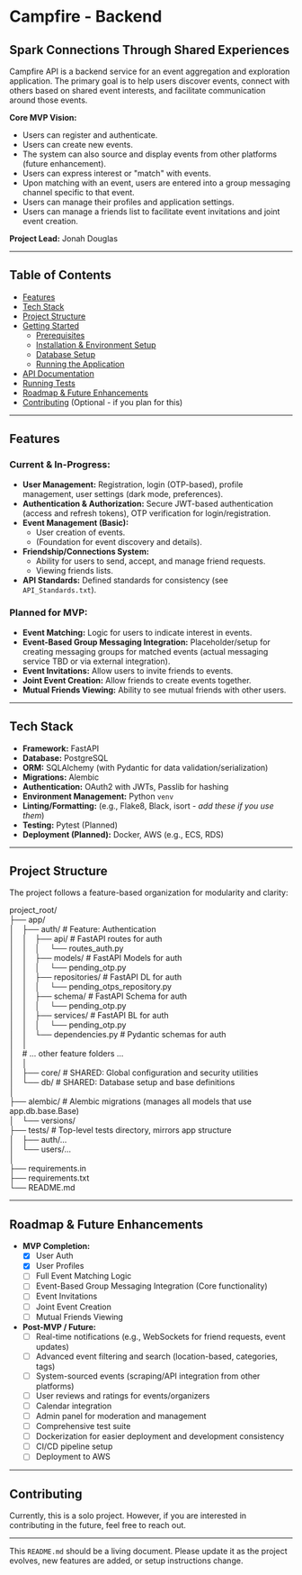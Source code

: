 # Campfire - Backend

## Spark Connections Through Shared Experiences

Campfire API is a backend service for an event aggregation and exploration application. The primary goal is to help users discover events, connect with others based on shared event interests, and facilitate communication around those events.

**Core MVP Vision:**
*   Users can register and authenticate.
*   Users can create new events.
*   The system can also source and display events from other platforms (future enhancement).
*   Users can express interest or "match" with events.
*   Upon matching with an event, users are entered into a group messaging channel specific to that event.
*   Users can manage their profiles and application settings.
*   Users can manage a friends list to facilitate event invitations and joint event creation.

**Project Lead:** Jonah Douglas

---

## Table of Contents

*   [Features](#features)
*   [Tech Stack](#tech-stack)
*   [Project Structure](#project-structure)
*   [Getting Started](#getting-started)
    *   [Prerequisites](#prerequisites)
    *   [Installation & Environment Setup](#installation--environment-setup)
    *   [Database Setup](#database-setup)
    *   [Running the Application](#running-the-application)
*   [API Documentation](#api-documentation)
*   [Running Tests](#running-tests)
*   [Roadmap & Future Enhancements](#roadmap--future-enhancements)
*   [Contributing](#contributing) (Optional - if you plan for this)

---

## Features

### Current & In-Progress:
*   **User Management:** Registration, login (OTP-based), profile management, user settings (dark mode, preferences).
*   **Authentication & Authorization:** Secure JWT-based authentication (access and refresh tokens), OTP verification for login/registration.
*   **Event Management (Basic):**
    *   User creation of events.
    *   (Foundation for event discovery and details).
*   **Friendship/Connections System:**
    *   Ability for users to send, accept, and manage friend requests.
    *   Viewing friends lists.
*   **API Standards:** Defined standards for consistency (see `API_Standards.txt`).

### Planned for MVP:
*   **Event Matching:** Logic for users to indicate interest in events.
*   **Event-Based Group Messaging Integration:** Placeholder/setup for creating messaging groups for matched events (actual messaging service TBD or via external integration).
*   **Event Invitations:** Allow users to invite friends to events.
*   **Joint Event Creation:** Allow friends to create events together.
*   **Mutual Friends Viewing:** Ability to see mutual friends with other users.

---

## Tech Stack

*   **Framework:** FastAPI
*   **Database:** PostgreSQL
*   **ORM:** SQLAlchemy (with Pydantic for data validation/serialization)
*   **Migrations:** Alembic
*   **Authentication:** OAuth2 with JWTs, Passlib for hashing
*   **Environment Management:** Python `venv`
*   **Linting/Formatting:** (e.g., Flake8, Black, isort - *add these if you use them*)
*   **Testing:** Pytest (Planned)
*   **Deployment (Planned):** Docker, AWS (e.g., ECS, RDS)

---

## Project Structure

The project follows a feature-based organization for modularity and clarity:

project_root/<br>
├── app/<br>
│&emsp;├── auth/                     # Feature: Authentication<br>
│&emsp;│&emsp;├── api/               # FastAPI routes for auth<br>
│&emsp;│&emsp;│&emsp;&nbsp;└── routes_auth.py<br>
│&emsp;│&emsp;├── models/               # FastAPI Models for auth<br>
│&emsp;│&emsp;│&emsp;&nbsp;└── pending_otp.py<br>
│&emsp;│&emsp;├── repositories/         # FastAPI DL for auth<br>
│&emsp;│&emsp;│&emsp;&nbsp;└── pending_otps_repository.py<br>
│&emsp;│&emsp;├── schema/               # FastAPI Schema for auth<br>
│&emsp;│&emsp;│&emsp;&nbsp;└── pending_otp.py<br>
│&emsp;│&emsp;├── services/             # FastAPI BL for auth<br>
│&emsp;│&emsp;│&emsp;&nbsp;└── pending_otp.py<br>
│&emsp;│&emsp;└── dependencies.py       # Pydantic schemas for auth<br>
│&emsp;│<br>
│&emsp;# ... other feature folders ...<br>
│&emsp;│<br>
│&emsp;├── core/                     # SHARED: Global configuration and security utilities<br>
│&emsp;└── db/                       # SHARED: Database setup and base definitions<br>
│<br>
├── alembic/                      # Alembic migrations (manages all models that use app.db.base.Base)<br>
│&emsp;└── versions/<br>
├── tests/                        # Top-level tests directory, mirrors app structure<br>
│&emsp;├── auth/...<br>
│&emsp;└── users/...<br>
│<br>
├── requirements.in<br>
├── requirements.txt<br>
└── README.md<br>

---

## Roadmap & Future Enhancements

*   **MVP Completion:**
    *   [X] User Auth
    *   [X] User Profiles
    *   [ ] Full Event Matching Logic
    *   [ ] Event-Based Group Messaging Integration (Core functionality)
    *   [ ] Event Invitations
    *   [ ] Joint Event Creation
    *   [ ] Mutual Friends Viewing
*   **Post-MVP / Future:**
    *   [ ] Real-time notifications (e.g., WebSockets for friend requests, event updates)
    *   [ ] Advanced event filtering and search (location-based, categories, tags)
    *   [ ] System-sourced events (scraping/API integration from other platforms)
    *   [ ] User reviews and ratings for events/organizers
    *   [ ] Calendar integration
    *   [ ] Admin panel for moderation and management
    *   [ ] Comprehensive test suite
    *   [ ] Dockerization for easier deployment and development consistency
    *   [ ] CI/CD pipeline setup
    *   [ ] Deployment to AWS

---

## Contributing

Currently, this is a solo project. However, if you are interested in contributing in the future, feel free to reach out.

---

This `README.md` should be a living document. Please update it as the project evolves, new features are added, or setup instructions change.
